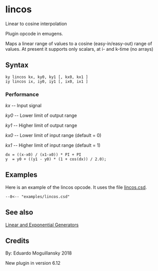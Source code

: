 <!--
id:lincos
category:Signal Generators:Linear and Exponential Generators
-->
# lincos
Linear to cosine interpolation

Plugin opcode in emugens.

Maps a linear range of values to a cosine (easy-in/easy-out) range of values. At present it supports only scalars, at i- and k-time (no arrays)

## Syntax
``` csound-orc
ky lincos kx, ky0, ky1 [, kx0, kx1 ]
iy lincos ix, iy0, iy1 [, ix0, ix1 ]
```

### Performance

_kx_ -- Input signal

_ky0_ -- Lower limit of output range

_ky1_ -- Higher limit of output range

_kx0_ -- Lower limit of input range (default = 0)

_kx1_ -- Higher limit of input range (default = 1)

```
dx = ((x-x0) / (x1-x0)) * PI + PI
y  = y0 + ((y1 - y0) * (1 + cos(dx)) / 2.0);
```

## Examples

Here is an example of the lincos opcode. It uses the file [lincos.csd](../../examples/lincos.csd).

``` csound-orc title="Example of the lincos opcode." linenums="1"
--8<-- "examples/lincos.csd"
```

## See also

[Linear and Exponential Generators](../../siggen/lineexp)

## Credits

By: Eduardo Moguillansky 2018

New plugin in version 6.12
